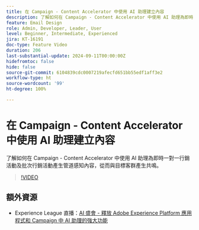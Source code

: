 ```yaml
---
title: 在 Campaign - Content Accelerator 中使用 AI 助理建立內容
description: 了解如何在 Campaign - Content Accelerator 中使用 AI 助理為即時一對一行銷活動及批次行銷活動產生管道感知內容，從而與目標客群產生共鳴。
feature: Email Design
role: Admin, Developer, Leader, User
level: Beginner, Intermediate, Experienced
jira: KT-16191
doc-type: Feature Video
duration: 206
last-substantial-update: 2024-09-11T00:00:00Z
hidefromtoc: false
hide: false
source-git-commit: 6104839cdc0007219afecfd651bb55edf1aff3e2
workflow-type: ht
source-wordcount: '99'
ht-degree: 100%

---
```



# 在 Campaign - Content Accelerator 中使用 AI 助理建立內容

了解如何在 Campaign - Content Accelerator 中使用 AI 助理為即時一對一行銷活動及批次行銷活動產生管道感知內容，從而與目標客群產生共鳴。

>[!VIDEO](https://video.tv.adobe.com/v/3433569/?learn=on)

## 額外資源

* Experience League 直播：[AI 盛會 - 釋放 Adobe Experience Platform 應用程式和 Campaign 中 AI 助理的強大功能](https://experienceleague.adobe.com/zh-hant/docs/events/experience-league-live-recordings/episodes/exl-live-episode-09-26-24)
